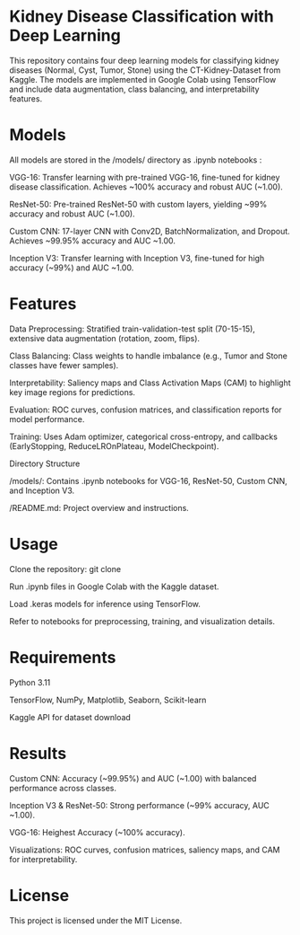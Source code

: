 # Kidney Disease Classification with Deep Learning

This repository contains four deep learning models for classifying kidney diseases (Normal, Cyst, Tumor, Stone) using the CT-Kidney-Dataset from Kaggle. The models are implemented in Google Colab using TensorFlow and include data augmentation, class balancing, and interpretability features.


# Models

All models are stored in the /models/ directory as .ipynb notebooks :

VGG-16: Transfer learning with pre-trained VGG-16, fine-tuned for kidney disease classification. Achieves ~100% accuracy and robust AUC (~1.00).

ResNet-50: Pre-trained ResNet-50 with custom layers, yielding ~99% accuracy and robust AUC (~1.00).

Custom CNN: 17-layer CNN with Conv2D, BatchNormalization, and Dropout. Achieves ~99.95% accuracy and AUC ~1.00.

Inception V3: Transfer learning with Inception V3, fine-tuned for high accuracy (~99%) and AUC ~1.00.


# Features

Data Preprocessing: Stratified train-validation-test split (70-15-15), extensive data augmentation (rotation, zoom, flips).

Class Balancing: Class weights to handle imbalance (e.g., Tumor and Stone classes have fewer samples).

Interpretability: Saliency maps and Class Activation Maps (CAM) to highlight key image regions for predictions.

Evaluation: ROC curves, confusion matrices, and classification reports for model performance.

Training: Uses Adam optimizer, categorical cross-entropy, and callbacks (EarlyStopping, ReduceLROnPlateau, ModelCheckpoint).

Directory Structure





/models/: Contains .ipynb notebooks for VGG-16, ResNet-50, Custom CNN, and Inception V3.



/README.md: Project overview and instructions.


# Usage

Clone the repository: git clone <repo-url>

Run .ipynb files in Google Colab with the Kaggle dataset.

Load .keras models for inference using TensorFlow.

Refer to notebooks for preprocessing, training, and visualization details.


# Requirements

Python 3.11

TensorFlow, NumPy, Matplotlib, Seaborn, Scikit-learn

Kaggle API for dataset download


# Results

Custom CNN: Accuracy (~99.95%) and AUC (~1.00) with balanced performance across classes.

Inception V3 & ResNet-50: Strong performance (~99% accuracy, AUC ~1.00).

VGG-16: Heighest Accuracy (~100% accuracy).

Visualizations: ROC curves, confusion matrices, saliency maps, and CAM for interpretability.


# License

This project is licensed under the MIT License.